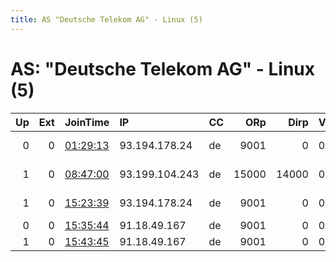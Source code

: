 ```yaml
---
title: AS "Deutsche Telekom AG" - Linux (5)
---
```


# AS: "Deutsche Telekom AG" - Linux (5)

|   Up |   Ext | JoinTime                                                                                              | IP             | CC   |   ORp |   Dirp | Version   | Contact                      | Nickname     |   eFamMembers |
|-----:|------:|:------------------------------------------------------------------------------------------------------|:---------------|:-----|------:|-------:|:----------|:-----------------------------|:-------------|--------------:|
|    0 |     0 | [01:29:13](https://nusenu.github.io/OrNetStats/w/relay/BA2DA09CF29347A0975F2CEFB1EA0A7F0EF10C06.html) | 93.194.178.24  | de   |  9001 |      0 | 0.4.5.10  | &lt;dustin1605 at protonmail | dexpanthenol |             1 |
|    1 |     0 | [08:47:00](https://nusenu.github.io/OrNetStats/w/relay/CBF3A368A96E9F24DC60A837A06E1ABDDEB7A40E.html) | 93.199.104.243 | de   | 15000 |  14000 | 0.3.5.15  | ca-mal-u00E4t-protonmail     | camalsnode   |             1 |
|    1 |     0 | [15:23:39](https://nusenu.github.io/OrNetStats/w/relay/DA7FC9E13331E2567DDE7D2498A0A5EF8F23B88B.html) | 93.194.178.24  | de   |  9001 |      0 | 0.4.5.10  | DH &lt;dustin1605@protonmai  | dexpanthenol |             1 |
|    0 |     0 | [15:35:44](https://nusenu.github.io/OrNetStats/w/relay/4ED921D400F97B7C029FF868E817A3413C1B988B.html) | 91.18.49.167   | de   |  9001 |      0 | 0.3.5.16  | None                         | Besemant     |             1 |
|    1 |     0 | [15:43:45](https://nusenu.github.io/OrNetStats/w/relay/E2C95078A051E4C812098FEE4591AA73189F6BFC.html) | 91.18.49.167   | de   |  9001 |      0 | 0.3.5.16  | None                         | Besemant     |             1 |

